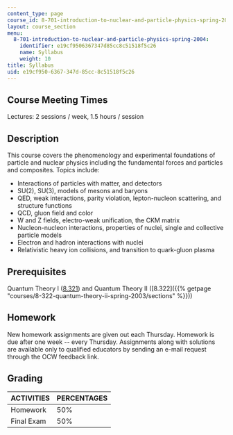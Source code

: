 ```yaml
---
content_type: page
course_id: 8-701-introduction-to-nuclear-and-particle-physics-spring-2004
layout: course_section
menu:
  8-701-introduction-to-nuclear-and-particle-physics-spring-2004:
    identifier: e19cf9506367347d85cc8c51518f5c26
    name: Syllabus
    weight: 10
title: Syllabus
uid: e19cf950-6367-347d-85cc-8c51518f5c26
---
```


Course Meeting Times
--------------------

Lectures: 2 sessions / week, 1.5 hours / session

Description
-----------

This course covers the phenomenology and experimental foundations of particle and nuclear physics including the fundamental forces and particles and composites. Topics include:

*   Interactions of particles with matter, and detectors
*   SU(2), SU(3), models of mesons and baryons
*   QED, weak interactions, parity violation, lepton-nucleon scattering, and structure functions
*   QCD, gluon field and color
*   W and Z fields, electro-weak unification, the CKM matrix
*   Nucleon-nucleon interactions, properties of nuclei, single and collective particle models
*   Electron and hadron interactions with nuclei
*   Relativistic heavy ion collisions, and transition to quark-gluon plasma

Prerequisites
-------------

Quantum Theory I ([8.321](https://ocw.mit.edu/courses/physics/8-321-quantum-theory-i-fall-2017/)) and Quantum Theory II ([8.322]({{% getpage "courses/8-322-quantum-theory-ii-spring-2003/sections" %}}))

Homework
--------

New homework assignments are given out each Thursday. Homework is due after one week -- every Thursday. Assignments along with solutions are available only to qualified educators by sending an e-mail request through the OCW feedback link.

Grading
-------

| ACTIVITIES | PERCENTAGES |
| --- | --- |
| Homework | 50% |
| Final Exam | 50%
